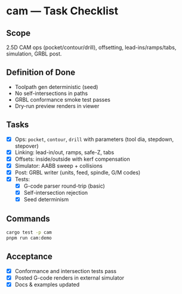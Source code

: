 # cam — Task Checklist

## Scope
2.5D CAM ops (pocket/contour/drill), offsetting, lead-ins/ramps/tabs, simulation, GRBL post.

## Definition of Done
- Toolpath gen deterministic (seed)
- No self-intersections in paths
- GRBL conformance smoke test passes
- Dry-run preview renders in viewer

## Tasks
- [x] Ops: `pocket`, `contour`, `drill` with parameters (tool dia, stepdown, stepover)
- [x] Linking: lead-in/out, ramps, safe-Z, tabs
- [x] Offsets: inside/outside with kerf compensation
- [x] Simulator: AABB sweep + collisions
- [x] Post: GRBL writer (units, feed, spindle, G/M codes)
- [x] Tests:
  - [x] G-code parser round-trip (basic)
  - [x] Self-intersection rejection
  - [x] Seed determinism

## Commands
```bash
cargo test -p cam
pnpm run cam:demo
```

## Acceptance
- [x] Conformance and intersection tests pass
- [x] Posted G-code renders in external simulator
- [x] Docs & examples updated
